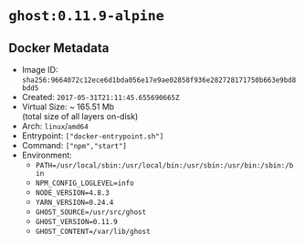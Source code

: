 # `ghost:0.11.9-alpine`

## Docker Metadata

- Image ID: `sha256:9664072c12ece6d1bda056e17e9ae02858f936e282728171750b663e9bd8bdd5`
- Created: `2017-05-31T21:11:45.655690665Z`
- Virtual Size: ~ 165.51 Mb  
  (total size of all layers on-disk)
- Arch: `linux`/`amd64`
- Entrypoint: `["docker-entrypoint.sh"]`
- Command: `["npm","start"]`
- Environment:
  - `PATH=/usr/local/sbin:/usr/local/bin:/usr/sbin:/usr/bin:/sbin:/bin`
  - `NPM_CONFIG_LOGLEVEL=info`
  - `NODE_VERSION=4.8.3`
  - `YARN_VERSION=0.24.4`
  - `GHOST_SOURCE=/usr/src/ghost`
  - `GHOST_VERSION=0.11.9`
  - `GHOST_CONTENT=/var/lib/ghost`
